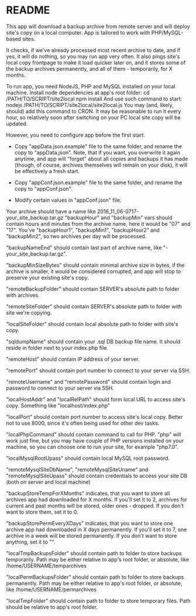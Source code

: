 # README

This app will download a backup archive from remote server
and will deploy site's copy on a local computer. App is tailored to work with
PHP/MySQL-based sites.

It checks, if we've already processed most recent archive to date,
and if yes, it will do nothing, so you may run app very often.
It also pings site's local copy frontpage to make it load quicker later on,
and it stores some of the backup archives permanently, and all of them -
temporarily, for X months.

To run app, you need NodeJS, PHP and MySQL installed on your local machine.
Install node dependencies at app's root folder:
cd /PATH/TO/SCRIPT/site2local
npm install
And use such command to start:
nodejs /PATH/TO/SCRIPT/site2local/site2local.js
You may (and, likely, should) add this command to CRON. It may be reasonable to
run it every hour, so relatively soon after switching on your PC local site copy
will be updated.

However, you need to configure app before the first start.

- Copy "appData.json.example" file to the same folder, and rename the copy to
"appData.json". Note, that if you want, you overwrite it again anytime, and app
will "forget" about all copies and backups it has made (though, of course,
archives themselves will remain on your disk), it will be effectively a fresh
start.

- Copy "appConf.json.example" file to the same folder, and rename the copy to
"appConf.json".

- Modify certain values in "appConf.json" file.

Your archive should have a name like 2016_11_06-0717-your_site_backup.tar.gz
"backupHour" and "backupMin" vars should contain hours and minutes from the
archive name, here it would be "07" and "17". You've "backupHour1", "backupMin1",
"backupHour2" and "backupMin2", so two archives per day will be processed.

"backupNameEnd" should contain last part of archive name, like
"-your_site_backup.tar.gz".

"backupMinSizeBytes" should contain minimal archive size in bytes, if the
archive is smaller, it would be considered corrupted, and app will stop to
preserve your existing site's copy.

"remoteBackupFolder" should contain SERVER's absolute path to folder with
archives.

"remoteSiteFolder" should contain SERVER's absolute path to folder with
site we're copying.

"localSiteFolder" should contain local absolute path to folder with
site's copy.

"sqldumpName" should contain your .sql DB backup file name. It should reside in
folder next to your index.php file.

"remoteHost" should contain IP address of your server.

"remotePort" should contain port number to connect to your server via SSH.

"remoteUsername" and "remotePassword" should contain login and password to
connect to your server via SSH.

"localHostAddr" and "localRelPath" should form local URL to access site's copy.
Something like "localhost/index.php"

"localPort" should contain port number  to access site's local copy. Better not
to use 8000, since it's often being used for other dev tasks.

"localPhpCommand" should contain command to call for PHP. "php" will work just
fine, but you may have couple of PHP versions installed on your machine, so you
can choose one to run your site, for example "php7.0".

"localMysqlRootUpass" should contain local MySQL root password.

"remoteMysqlSiteDbName", "remoteMysqlSiteUname" and "remoteMysqlSiteUpass"
should contain credentials to access your site DB (both on server and local
machine)

"backupStoreTempForXMonths" indicates, that you want to store all archives app
had downloaded for X months. If you'll set it to 2, archives for current and
past months will be stored, older ones - dropped. If you don't want to store
them, set it to 0.

"backupStorePermEveryXDays" indicates, that you want to store one archive app
had downloaded in X days permanently. If you'll set it to 7, one archive in a
week will be stored permanently. If you don't want to store anything, set it to
"".

"localTmpBackupsFolder" should contain path to folder to store backups
temporarily. Path may be either relative to app's root folder, or absolute, like
/home/USERNAME/temparchives

"localPermBackupsFolder" should contain path to folder to store backups
permanently. Path may be either relative to app's root folder, or absolute, like
/home/USERNAME/permarchives

"localTmpFolder" should contain path to folder to store temporary files. Path
should be relative to app's root folder.